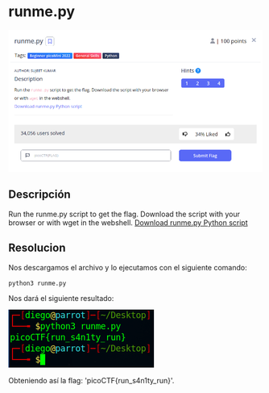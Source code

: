 # runme.py
![Descripcion del CTF](img/description.png)

## Descripción
Run the runme.py script to get the flag. Download the script with your browser or with wget in the webshell. [Download runme.py Python script](https://artifacts.picoctf.net/c/34/runme.py)

## Resolucion
Nos descargamos el archivo y lo ejecutamos con el siguiente comando:

```
python3 runme.py
```

Nos dará el siguiente resultado:

![Console](img/console.png)

Obteniendo así la flag: 'picoCTF{run_s4n1ty_run}'.